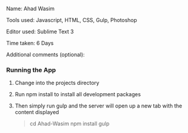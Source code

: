 Name: Ahad Wasim

Tools used: Javascript, HTML, CSS, Gulp, Photoshop

Editor used: Sublime Text 3

Time taken: 6 Days

Additional comments (optional):

### Running the App
  
  1. Change into the projects directory 
  2. Run npm install to install all development packages
  2. Then simply run gulp and the server will open up a new tab with the content displayed

        > cd Ahad-Wasim
        > npm install
        > gulp
